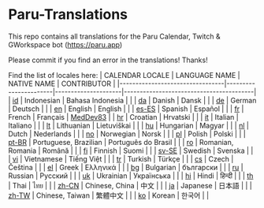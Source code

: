 # Paru-Translations

This repo contains all translations for the Paru Calendar, Twitch & GWorkspace bot (https://paru.app)

Please commit if you find an error in the translations! Thanks!

Find the list of locales here:
| CALENDAR LOCALE                 | LANGUAGE NAME         | NATIVE NAME         | CONTRIBUTOR                             |
|---------------------------------|-----------------------|---------------------|-----------------------------------------|
| [id](calendarBot/id.json)       | Indonesian            | Bahasa Indonesia    |                                         |
| [da](calendarBot/da.json)       | Danish                | Dansk               |                                         |
| [de](calendarBot/de.json)       | German                | Deutsch             |                                         |
| [en](calendarBot/en.json)       | English               | English             |                                         |
| [es-ES](calendarBot/es-ES.json) | Spanish               | Español             |                                         |
| [fr](calendarBot/fr.json)       | French                | Français            | [MedDev83](https://github.com/MedDev83) |
| [hr](calendarBot/hr.json)       | Croatian              | Hrvatski            |                                         |
| [it](calendarBot/it.json)       | Italian               | Italiano            |                                         |
| [lt](calendarBot/lt.json)       | Lithuanian            | Lietuviškai         |                                         |
| [hu](calendarBot/hu.json)       | Hungarian             | Magyar              |                                         |
| [nl](calendarBot/nl.json)       | Dutch                 | Nederlands          |                                         |
| [no](calendarBot/no.json)       | Norwegian             | Norsk               |                                         |
| [pl](calendarBot/pl.json)       | Polish                | Polski              |                                         |
| [pt-BR](calendarBot/pt-BR.json) | Portuguese, Brazilian | Português do Brasil |                                         |
| [ro](calendarBot/ro.json)       | Romanian, Romania     | Română              |                                         |
| [fi](calendarBot/fi.json)       | Finnish               | Suomi               |                                         |
| [sv-SE](calendarBot/sv-SE.json) | Swedish               | Svenska             |                                         |
| [vi](calendarBot/vi.json)       | Vietnamese            | Tiếng Việt          |                                         |
| [tr](calendarBot/tr.json)       | Turkish               | Türkçe              |                                         |
| [cs](calendarBot/cs.json)       | Czech                 | Čeština             |                                         |
| [el](calendarBot/el.json)       | Greek                 | Ελληνικά            |                                         |
| [bg](calendarBot/bg.json)       | Bulgarian             | български           |                                         |
| [ru](calendarBot/ru.json)       | Russian               | Pусский             |                                         |
| [uk](calendarBot/uk.json)       | Ukrainian             | Українська          |                                         |
| [hi](calendarBot/hi.json)       | Hindi                 | हिन्दी               |                                         |
| [th](calendarBot/th.json)       | Thai                  | ไทย                 |                                         |
| [zh-CN](calendarBot/zh-CN.json) | Chinese, China        | 中文                |                                         |
| [ja](calendarBot/ja.json)       | Japanese              | 日本語              |                                         |
| [zh-TW](calendarBot/zh-TW.json) | Chinese, Taiwan       | 繁體中文            |                                         |
| [ko](calendarBot/ko.json)       | Korean                | 한국어              |                                         |
